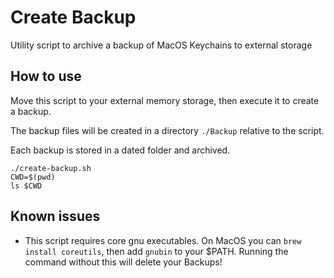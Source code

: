 # Create Backup

Utility script to archive a backup of MacOS Keychains to external storage

## How to use

Move this script to your external memory storage, then execute it to create a backup.

The backup files will be created in a directory `./Backup` relative to the script.

Each backup is stored in a dated folder and archived.

```
./create-backup.sh
CWD=$(pwd)
ls $CWD
```

## Known issues

- This script requires core gnu executables. On MacOS you can `brew install coreutils`,
then add `gnubin` to your $PATH. Running the command without this will delete your Backups!
